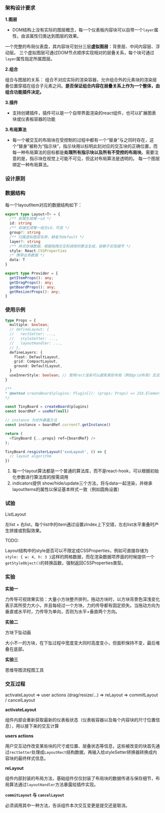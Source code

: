 
### 架构设计要求

**1.图层**

* DOM结构上没有实际的图层概念，每一个仪表板内容块可以自带一个`layer`属性，由该属性归类达到图层的效果。

一个完整的布局仪表盘，其内容块可划分三层**虚拟图层**：背景层、中间内容层、浮动层。
三个虚拟图层可通过DOM节点顺序实现相对的层叠关系，每个块可通过`layer`属性指定所属图层。

**2.组合**

组合与图层的关系：
组合不对应实际的渲染容器，允许组合外的元素块的渲染层叠位置穿插在组合子元素之间。**是否保证组合内容在层叠关系上作为一个整体，由组合功能插件决定。**

**3.插件**
* 支持创建插件，插件可以是一个自带界面渲染的react组件，也可以扩展图表块或仪表板容器的功能

**3.布局算法**
* 每一个被交互的布局块在受控制的过程中都有一个“替身”与之同时存在，这个“替身”被称为“指示块”，指示块用以标明此刻对应的交互块的正确位置，而每一种布局算法的目标都是**处理所有指示块以及所有不受控的布局块**。需要注意的是，指示块在视觉上可能不可见，但这对布局算法是透明的。
每一个图层绑定一种布局算法。

### 设计原则

### 数据结构

每一个layoutItem对应的数据结构如下：

```typescript
export type Layout<T> = {
  /** 前端生成唯一id */
  id: string
  /** 前端生成唯一组合id，可选 */
  group?: string
  /** 归属虚拟图层名称，缺省为default */
  layer?: string
  /** 样式存储数据，根据拖拽交互和调用的算法生成，依赖于实现细节 */
  style: React.CSSProperties
  /* 携带业务数据 */
  data: T
}
```

```typescript
export type Provider = {
  getItemProps(): any;
  getDragProps(): any;
  getBoardProps(): any;
  getResizerProps(): any;
}
```


### 使用示例

```typescript
type Props = {
  multiple: boolean;
  // defineLayout: {
  //   rectSetter: ...,
  //   styleSetter: ...,
  //   layoutHandler: ...,
  // },
  defineLayers: {
    float: DefaultLayout,
    grid: CompactLayout,
    ground: DefaultLayout,
  }
  useInnerStyle: boolean; // 使用rect渲染可以避免某些布局（例如grid布局）无法产生动画效果的问题
}

/**
* @method createBoard(plugins: Plugin[]): (props: Props) => JSX.Element
*/

const TinyBoard = createBoard(plugins)
const boardRef = useRef(null)

// instance 为对外暴露方法
const instance = boardRef.current?.getInstance()

return (
  <TinyBoard {...props} ref={boardRef} />
);
```

```js
TinyBoard.resgisterLayout('xxxLayout', () => {
  // layout algorithm
})
```


1. 每一个layout算法都是一个普通的算法库，而不是react-hook，可以根据初始化参数进行算法库的按需调用
2. indicators提供 show/hide/update三个方法，将与data一起渲染，并继承layoutItems的属性以保证基本样式一致（例如圆角设置）


### 试验

ListLayout

左list + 右list，每个list中的item通过设置zIndex上下交错，左右list水平重叠时产生拼接或割裂效果。

TODO:

Layout结构中的style是否可以不限定成CSSProperties，例如可直接存储为`style: { w: 4, h: 3 }`这样的网格数据，而在渲染数据项界面的时候提供一个`getStyleObject()`的转换函数，强制返回CSSProperties类型。

### 实验

**实验一**

力传导可视效果实验：大量小方块整齐排列，拖动方块时，以方块背景色深浅变化表示其所受力大小，并且每经过一个方块，力的传导都有固定损失。当拖动方向为垂直或水平时，力传导为单向，否则为水平+垂直两个方向。

**实验二**

方块下坠动画

大小不一的方块，在下坠过程中宽度变大同时高度变小，但面积保持不变，最后堆叠在底部。


**实验三**

思维导图流程图工具


### 交互过程

activateLayout => user actions (drag/resize/...) => reLayout => commitLayout / cancelLayout

**activateLayout**

组件内部会重新获取最新的仪表板状态（仪表板容器以及每个内容块的尺寸位置信息），用以接下来的交互计算

**users actions**

用户交互动作改变某些块的尺寸或位置、层叠状态等信息，这些被改变的块首先通过`rectSetter`处理成`LayoutRect`结构数据，再输入给styleSetter转换器转换成内容块的最终样式信息。

**reLayout**

组件内部封装的布局方法，基础组件仅仅封装了布局块的数据传递与保存细节，布局算法通过`layoutHandler`方法暴露给插件实现。

**`commitLayout` 与 `cancelLayout`**

必须调用其中一种方法，告诉组件本次交互变更是提交还是取消。

